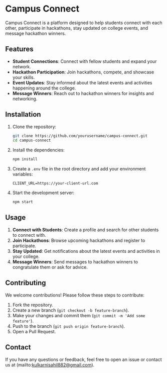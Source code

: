 # Campus Connect

Campus Connect is a platform designed to help students connect with each other, participate in hackathons, stay updated on college events, and message hackathon winners.

## Features

- **Student Connections**: Connect with fellow students and expand your network.
- **Hackathon Participation**: Join hackathons, compete, and showcase your skills.
- **Event Updates**: Stay informed about the latest events and activities happening around the college.
- **Message Winners**: Reach out to hackathon winners for insights and networking.

## Installation

1. Clone the repository:

    ```bash
    git clone https://github.com/yourusername/campus-connect.git
    cd campus-connect
    ```

2. Install the dependencies:

    ```bash
    npm install
    ```

3. Create a `.env` file in the root directory and add your environment variables:

    ```env
    CLIENT_URL=https://your-client-url.com
    ```

4. Start the development server:

    ```bash
    npm start
    ```

## Usage

1. **Connect with Students**: Create a profile and search for other students to connect with.
2. **Join Hackathons**: Browse upcoming hackathons and register to participate.
3. **Stay Updated**: Get notifications about the latest events and activities in your college.
4. **Message Winners**: Send messages to hackathon winners to congratulate them or ask for advice.

## Contributing

We welcome contributions! Please follow these steps to contribute:

1. Fork the repository.
2. Create a new branch (`git checkout -b feature-branch`).
3. Make your changes and commit them (`git commit -m 'Add some feature'`).
4. Push to the branch (`git push origin feature-branch`).
5. Open a Pull Request.



## Contact

If you have any questions or feedback, feel free to open an issue or contact us at (mailto:kulkarnisahil882@gmail.com).
